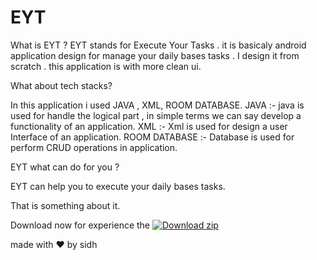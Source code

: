 #  EYT 

What is EYT ?
EYT stands for Execute Your Tasks . it is basicaly android application design for manage your daily bases tasks . 
I design it from scratch . this application is with more clean ui.

What about tech stacks?

In this application i used JAVA , XML, ROOM DATABASE.
JAVA :- java is used for handle the logical part , in simple terms we can say develop a functionality of an application.
XML :- Xml is used for design a user Interface of an application.
ROOM DATABASE :- Database is used for perform CRUD operations in application.

EYT what can do for you ?

EYT can help you to execute your daily bases tasks.

That is something about it.

Download now for experience the  [![Download zip](https://custom-icon-badges.herokuapp.com/badge/-Download-blue?style=for-the-badge&logo=download&logoColor=white "Download zip")](https://drive.google.com/file/d/12evqi7lI0fmVteBbVFcdrFYktYXYGXqs/view?usp=sharing)


made with ❤ by sidh

            
